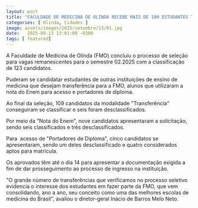 ```yaml
---
layout: post
title: "FACULDADE DE MEDICINA DE OLINDA RECEBE MAIS DE 100 ESTUDANTES TRANSFERIDOS DE OUTRAS INSTITUIÇÕES"
categories: [ Olinda, Cidades ]
image: assets/images/2025/setembro/13/01.jpg
date:   2025-09-13 13:01:00 -0300
tags: [ featured]
---
```

A Faculdade de Medicina de Olinda (FMO) concluiu o processo de seleção para vagas remanescentes para o semestre 02.2025 com a classificação de 123 candidatos.

Puderam se candidatar estudantes de outras instituições de ensino de medicina que desejam transferência para a FMO, alunos que utilizaram a nota do Enem para acesso e portadores de diploma.

Ao final da seleção, 109 candidatos da modalidade "Transferência" conseguiram se classificar e seis foram desclassificados.

Por meio da "Nota do Enem", nove candidatos apresentaram a solicitação, sendo seis classificados e três desclassificados.

Para  acesso de "Portadores de Diploma", cinco candidatos se apresentaram, sendo um deles desclassificado e quatro considerados aptos para matrícula.

Os aprovados têm até o dia 14 para apresentar a documentação exigida a fim de dar prosseguimento ao processo de ingresso na instituição.

"O grande número de transferências que verificamos no processo seletivo evidencia o interesse dos estudantes em fazer parte da FMO, que vem consolidando, ano a ano, seu conceito como uma das melhores escolas de medicina do Brasil", avaliou o diretor-geral Inácio de Barros Melo Neto.